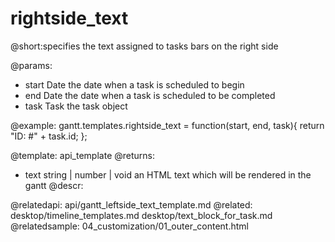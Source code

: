 rightside_text
=============
@short:specifies the text assigned to tasks bars on the right side
	

@params: 
- start	Date	the date when a task is scheduled to begin
- end	Date	the date when a task is scheduled to be completed
- task	Task	the task object

@example:
gantt.templates.rightside_text = function(start, end, task){
	return "ID: #" + task.id;
};



@template:	api_template
@returns:
- text		string | number | void		an HTML text which will be rendered in the gantt
@descr:



@relatedapi:
	 api/gantt_leftside_text_template.md
@related:
	desktop/timeline_templates.md
	desktop/text_block_for_task.md
@relatedsample:
	04_customization/01_outer_content.html